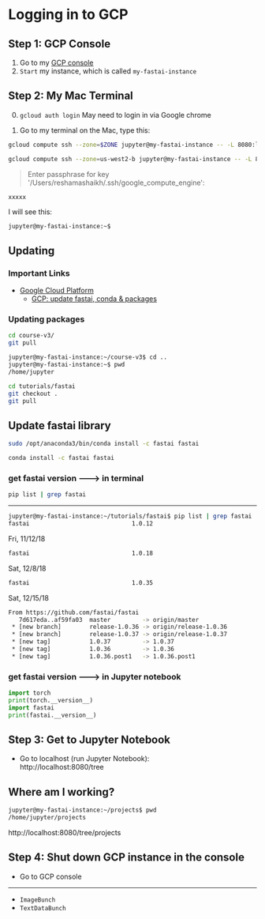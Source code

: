 # Logging in to GCP

## Step 1:  GCP Console
1.  Go to my [GCP console](https://console.cloud.google.com/compute/instances?project=near-earth-comets-f8c3f&folder&organizationId&duration=PT1H)
2.  `Start` my instance, which is called `my-fastai-instance`

## Step 2:  My Mac Terminal
0.  `gcloud auth login`  May need to login in via Google chrome

1.  Go to my terminal on the Mac, type this:  
```bash
gcloud compute ssh --zone=$ZONE jupyter@my-fastai-instance -- -L 8080:localhost:8080
```
```bash
gcloud compute ssh --zone=us-west2-b jupyter@my-fastai-instance -- -L 8080:localhost:8080
```

>Enter passphrase for key '/Users/reshamashaikh/.ssh/google_compute_engine': 
```
xxxxx
```
I will see this:  
```bash
jupyter@my-fastai-instance:~$ 
```

## Updating
### Important Links
- [Google Cloud Platform](http://course-v3.fast.ai/start_gcp.html)
  - [GCP: update fastai, conda & packages](http://course-v3.fast.ai/start_gcp.html#step-4-access-fastai-materials-and-update-packages)

### Updating packages
```bash
cd course-v3/
git pull
```
```bash
jupyter@my-fastai-instance:~/course-v3$ cd ..
jupyter@my-fastai-instance:~$ pwd
/home/jupyter
```
```bash
cd tutorials/fastai
git checkout .
git pull
```

## Update fastai library
```bash
sudo /opt/anaconda3/bin/conda install -c fastai fastai
```
```bash
conda install -c fastai fastai
```

### get fastai version ---> in terminal
```bash
pip list | grep fastai
```



---
```bash
jupyter@my-fastai-instance:~/tutorials/fastai$ pip list | grep fastai
fastai                             1.0.12
```
Fri, 11/12/18
```bash
fastai                             1.0.18 
```
Sat, 12/8/18
```bash
fastai                             1.0.35
```
Sat, 12/15/18
```bash
From https://github.com/fastai/fastai
   7d617eda..af59fa03  master         -> origin/master
 * [new branch]        release-1.0.36 -> origin/release-1.0.36
 * [new branch]        release-1.0.37 -> origin/release-1.0.37
 * [new tag]           1.0.37         -> 1.0.37
 * [new tag]           1.0.36         -> 1.0.36
 * [new tag]           1.0.36.post1   -> 1.0.36.post1
```

### get fastai version ---> in Jupyter notebook
```python
import torch
print(torch.__version__)
import fastai
print(fastai.__version__)
```

## Step 3:  Get to Jupyter Notebook
- Go to localhost (run Jupyter Notebook):  
http://localhost:8080/tree

## Where am I working?
```bash
jupyter@my-fastai-instance:~/projects$ pwd
/home/jupyter/projects
```
http://localhost:8080/tree/projects


## Step 4:  Shut down GCP instance in the console
- Go to GCP console

---

- `ImageBunch`
- `TextDataBunch`
